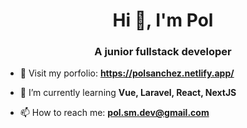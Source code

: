 <h1 align="center">Hi 👋, I'm Pol</h1>
<h3 align="center">A junior fullstack developer</h3>

- 📒 Visit my porfolio: **https://polsanchez.netlify.app/**

- 🌱 I’m currently learning **Vue, Laravel, React, NextJS**

- 📫 How to reach me: **pol.sm.dev@gmail.com**
